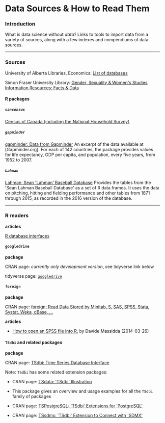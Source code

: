 # Data Sources & How to Read Them

### Introduction

What is data science without _data_?  Links to tools to import data from a variety of sources, along with a few indexes and compendiums of data sources.

---
### Sources

University of Alberta Libraries, Economics: [List of databases](http://guides.library.ualberta.ca/c.php?g=329741&p=2334221)

Simon Fraser University Library: [Gender, Sexuality & Women's Studies Information Resources: Facts & Data](http://www.lib.sfu.ca/help/research-assistance/subject/gsws/factsdata)

#### R packages


##### `cancensus`

[Census of Canada (including the National Household Survey)](https://github.com/mountainMath/cancensus)


##### `gapminder`

[gapminder: Data from Gapminder](https://cran.r-project.org/web/packages/gapminder/index.html) An excerpt of the data available at [Gapminder.org]. For each of 142 countries, the package provides values for life expectancy, GDP per capita, and population, every five years, from 1952 to 2007. 


##### `Lahman`

[Lahman: Sean 'Lahman' Baseball Database](https://cran.r-project.org/web/packages/Lahman/)  Provides the tables from the 'Sean Lahman Baseball Database' as a set of R data.frames. It uses the data on pitching, hitting and fielding performance and other tables from 1871 through 2015, as recorded in the 2016 version of the database.


---
### R readers

**articles**

[R database interfaces](http://www.burns-stat.com/r-database-interfaces/)


#### `googledrive`

**package**

CRAN page: _currently only development version_, see tidyverse link below 

tidyverse page: [`googledrive`](https://tidyverse.github.io/googledrive/)



#### `foreign`

**package**

CRAN page: [foreign: Read Data Stored by Minitab, S, SAS, SPSS, Stata, Systat, Weka, dBase, ...]( https://CRAN.R-project.org/package=foreign)

**articles**

* [How to open an SPSS file into R](http://www.milanor.net/blog/how-to-open-an-spss-file-into-r/), by Davide Massidda (2014-03-26)


#### `TSdbi` and related packages

**package**

CRAN page: [TSdbi: Time Series Database Interface]( https://CRAN.R-project.org/package=TSdbi)

Note: `TSdbi` has some related extension packages:

* CRAN page: [TSdata: 'TSdbi' Illustration](https://cran.r-project.org/web/packages/TSdata/index.html)
*  This package gives an overview and usage examples for all the `TSdbi` family of packages

* CRAN page: [TSPostgreSQL: 'TSdbi' Extensions for 'PostgreSQL'](https://cran.r-project.org/web/packages/TSPostgreSQL/index.html)

* CRAN page: [TSsdmx: 'TSdbi' Extension to Connect with 'SDMX'](https://cran.r-project.org/web/packages/TSsdmx/index.html)


